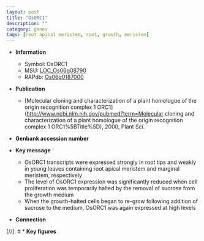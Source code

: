 ```yaml
---
layout: post
title: "OsORC1"
description: ""
category: genes
tags: [root apical meristem, root, growth, meristem]
---
```


* **Information**  
    + Symbol: OsORC1  
    + MSU: [LOC_Os06g08790](http://rice.uga.edu/cgi-bin/ORF_infopage.cgi?orf=LOC_Os06g08790)  
    + RAPdb: [Os06g0187000](https://rapdb.dna.affrc.go.jp/locus/?name=Os06g0187000)  

* **Publication**  
    + [Molecular cloning and characterization of a plant homologue of the origin recognition complex 1 ORC1](http://www.ncbi.nlm.nih.gov/pubmed?term=Molecular cloning and characterization of a plant homologue of the origin recognition complex 1 ORC1%5BTitle%5D), 2000, Plant Sci.

* **Genbank accession number**  

* **Key message**  
    + OsORC1 transcripts were expressed strongly in root tips and weakly in young leaves containing root apical meristem and marginal meristem, respectively
    + The level of OsORC1 expression was significantly reduced when cell proliferation was temporarily halted by the removal of sucrose from the growth medium
    + When the growth-halted cells began to re-grow following addition of sucrose to the medium, OsORC1 was again expressed at high levels

* **Connection**  

[//]: # * **Key figures**  


